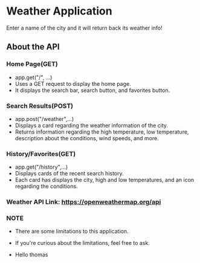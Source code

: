 # Weather Application

Enter a name of the city and it will return back its weather info! 

## About the API
### Home Page(GET)
- app.get("/", ...)
- Uses a GET request to display the home page. 
- It displays the search bar, search button, and favorites button.

### Search Results(POST)
- app.post("/weather",...)
- Displays a card regarding the weather information of the city.
- Returns information regarding the high temperature, low temperature, description about the conditions,
wind speeds, and more.

### History/Favorites(GET)
- app.get("/history",...)
- Displays cards of the recent search history. 
- Each card has displays the city, high and low temperatures, and an icon regarding the conditions.

### Weather API Link: https://openweathermap.org/api
### NOTE
- There are some limitations to this application.
- If you're curious about the limitations, feel free to ask.

- Hello thomas

